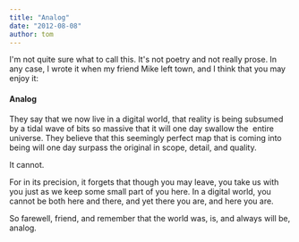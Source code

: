 ```yaml
---
title: "Analog"
date: "2012-08-08"
author: tom
---
```


I'm not quite sure what to call this. It's not poetry and not really prose. In any case, I wrote it when my friend Mike left town, and I think that you may enjoy it:

#### Analog

They say that we now live in a digital world, that reality is being subsumed by a tidal wave of bits so massive that it will one day swallow the  entire universe. They believe that this seemingly perfect map that is coming into being will one day surpass the original in scope, detail, and quality.

It cannot.

For in its precision, it forgets that though you may leave, you take us with you just as we keep some small part of you here. In a digital world, you cannot be both here and there, and yet there you are, and here you are.

So farewell, friend, and remember that the world was, is, and always will be, analog.
